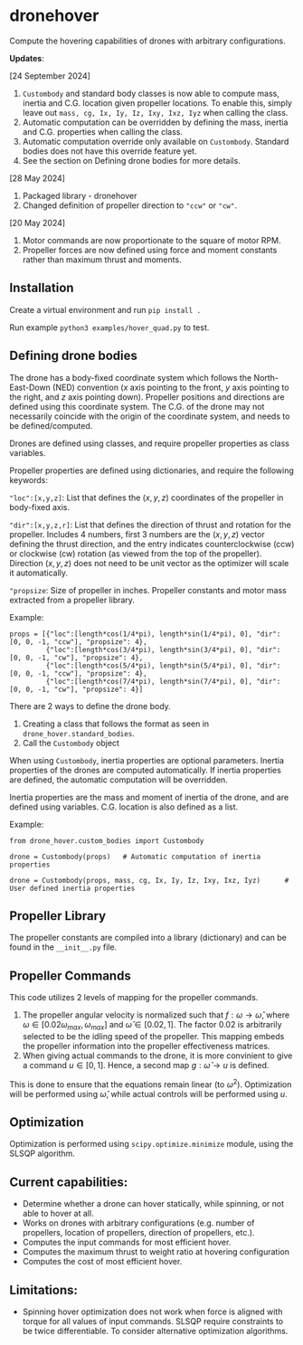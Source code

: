 # dronehover

Compute the hovering capabilities of drones with arbitrary configurations.

**Updates**:

[24 September 2024]
1. `Custombody` and standard body classes is now able to compute mass, inertia and C.G. location given propeller locations. To enable this, simply leave out `mass, cg, Ix, Iy, Iz, Ixy, Ixz, Iyz` when calling the class.
2. Automatic computation can be overridden by defining the mass, inertia and C.G. properties when calling the class.
3. Automatic computation override only available on `Custombody`. Standard bodies does not have this override feature yet.
4. See the section on Defining drone bodies for more details.


[28 May 2024]
1. Packaged library - dronehover
2. Changed definition of propeller direction to `"ccw"` or `"cw"`.

[20 May 2024]
1. Motor commands are now proportionate to the square of motor RPM.
2. Propeller forces are now defined using force and moment constants rather than maximum thrust and moments.

## Installation
Create a virtual environment and run `pip install .`

Run example `python3 examples/hover_quad.py` to test.


## Defining drone bodies
The drone has a body-fixed coordinate system which follows the North-East-Down (NED) convention ($x$ axis pointing to the front, $y$ axis pointing to the right, and $z$ axis pointing down). Propeller positions and directions are defined using this coordinate system. The C.G. of the drone may not necessarily coincide with the origin of the coordinate system, and needs to be defined/computed.

Drones are defined using classes, and require propeller properties as class variables.

Propeller properties are defined using dictionaries, and require the following keywords:

`"loc":[x,y,z]`: List that defines the $(x,y,z)$ coordinates of the propeller in body-fixed axis.

`"dir":[x,y,z,r]`: List that defines the direction of thrust and rotation for the propeller. Includes 4 numbers, first 3 numbers are the $(x,y,z)$ vector defining the thrust direction, and the entry indicates counterclockwise (ccw) or clockwise (cw) rotation (as viewed from the top of the propeller). Direction $(x,y,z)$ does not need to be unit vector as the optimizer will scale it automatically.

`"propsize`: Size of propeller in inches. Propeller constants and motor mass extracted from a propeller library.

Example: 

    props = [{"loc":[length*cos(1/4*pi), length*sin(1/4*pi), 0], "dir": [0, 0, -1, "ccw"], "propsize": 4},
             {"loc":[length*cos(3/4*pi), length*sin(3/4*pi), 0], "dir": [0, 0, -1, "cw"], "propsize": 4},
             {"loc":[length*cos(5/4*pi), length*sin(5/4*pi), 0], "dir": [0, 0, -1, "ccw"], "propsize": 4},
             {"loc":[length*cos(7/4*pi), length*sin(7/4*pi), 0], "dir": [0, 0, -1, "cw"], "propsize": 4}]

There are 2 ways to define the drone body.
1. Creating a class that follows the format as seen in `drone_hover.standard_bodies`.
2. Call the `Custombody` object

When using `Custombody`, inertia properties are optional parameters. Inertia properties of the drones are computed automatically. If inertia properties are defined, the automatic computation will be overridden. 

Inertia properties are the mass and moment of inertia of the drone, and are defined using variables. C.G. location is also defined as a list.

Example:

    from drone_hover.custom_bodies import Custombody

    drone = Custombody(props)   # Automatic computation of inertia properties

    drone = Custombody(props, mass, cg, Ix, Iy, Iz, Ixy, Ixz, Iyz)      # User defined inertia properties

## Propeller Library

The propeller constants are compiled into a library (dictionary) and can be found in the `__init__.py` file.

## Propeller Commands

This code utilizes 2 levels of mapping for the propeller commands.
1. The propeller angular velocity is normalized such that $f:\omega \rightarrow \hat{\omega}$, where $\omega \in [0.02\omega_{max}, \omega_{max}]$ and $\hat{\omega} \in [0.02, 1]$. The factor 0.02 is arbitrarily selected to be the idling speed of the propeller. This mapping embeds the propeller information into the propeller effectiveness matrices. 
2. When giving actual commands to the drone, it is more convinient to give a command $u \in [0,1]$. Hence, a second map $g:\hat{\omega} \rightarrow u$ is defined.

This is done to ensure that the equations remain linear (to $\omega^2$). Optimization will be performed using $\hat{\omega}$, while actual controls will be performed using $u$.

## Optimization

Optimization is performed using `scipy.optimize.minimize` module, using the SLSQP algorithm.

## Current capabilities: 

- Determine whether a drone can hover statically, while spinning, or not able to hover at all.
- Works on drones with arbitrary configurations (e.g. number of propellers, location of propellers, direction of propellers, etc.).
- Computes the input commands for most efficient hover.
- Computes the maximum thrust to weight ratio at hovering configuration
- Computes the cost of most efficient hover.

## Limitations:

- Spinning hover optimization does not work when force is aligned with torque for all values of input commands. SLSQP require constraints to be twice differentiable. To consider alternative optimization algorithms.
